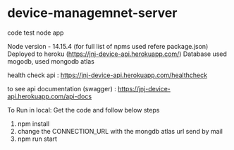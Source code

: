 # device-managemnet-server
code test node app

Node version - 14.15.4 (for full list of npms used refere package.json)
Deployed to heroku (https://jnj-device-api.herokuapp.com/)
Database used mogodb, used mongodb atlas

health check api : https://jnj-device-api.herokuapp.com/healthcheck

to see api documentation (swagger) : https://jnj-device-api.herokuapp.com/api-docs

To Run in local:
Get the code and follow below steps
1. npm install
2. change the CONNECTION_URL with the mongdb atlas url send by mail
3. npm run start
